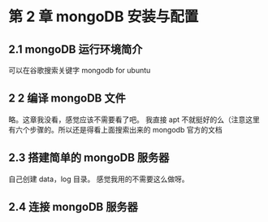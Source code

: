 # 第 2 章 mongoDB 安装与配置

## 2.1 mongoDB 运行环境简介
可以在谷歌搜索关键字 mongodb for ubuntu
## 2 2 编译 mongoDB 文件
略。这章我没看，感觉应该不需要看了吧。
我直接 apt 不就挺好的么（注意这里有六个步骤的。所以还是得看上面搜索出来的 mongodb 官方的文档
## 2.3 搭建简单的 mongoDB 服务器
自己创建 data，log 目录。
感觉我用的不需要这么做呀。
## 2.4 连接 mongoDB 服务器